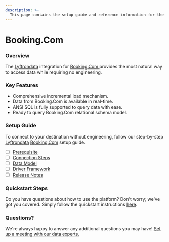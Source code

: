 ```yaml
---
description: >-
  This page contains the setup guide and reference information for the Booking.Com source connector.
---
```


# Booking.Com

### Overview

The [Lyftrondata](https://www.lyftrondata.com/) integration for [Booking.Com](https://www.lyftrondata.com/integration/booking.com/)[ ](https://www.lyftrondata.com/integration/booking.com/)provides the most natural way to access data while requiring no engineering.

### Key Features

* Comprehensive incremental load mechanism.
* Data from Booking.Com is available in real-time.&#x20;
* ANSI SQL is fully supported to query data with ease.
* Ready to query Booking.Com relational schema model.

### Setup Guide

To connect to your destination without engineering, follow our step-by-step [Lyftrondata](https://www.lyftrondata.com/)  [Booking.Com](https://www.lyftrondata.com/integration/booking.com/) setup guide.

* [ ] [Prerequisite](../../marketing-analytics/booking.com/prerequisite.md)
* [ ] [Connection Steps](../../marketing-analytics/booking.com/connection-steps.md)
* [ ] [Data Model](../../marketing-analytics/booking.com/data-model/)
* [ ] [Driver Framework](../../marketing-analytics/booking.com/driver-framework/)
* [ ] [Release Notes](../../marketing-analytics/booking.com/release-notes.md)

### Quickstart Steps

Do you have questions about how to use the platform? Don't worry; we've got you covered. Simply follow the quickstart instructions [here](../../../quickstart-steps.md).

### Questions? <a href="#questions" id="questions"></a>

We're always happy to answer any additional questions you may have! [Set up a meeting with our data experts.](https://www.lyftrondata.com/book-a-meeting/)

